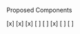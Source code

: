 Proposed Components

[x] <AuthIndex />
[x] <AuthGuard />
[x] <HydrateAccount />
[ ] <AdminGuard />
[ ] <Dashboard />
[x] <UsersList />
[ ] <Login />
[ ] <Register />

